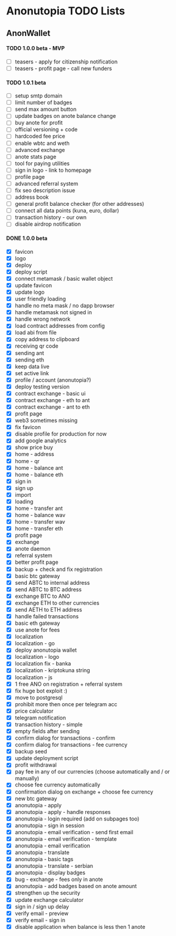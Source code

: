 # Anonutopia TODO Lists

## AnonWallet

#### TODO 1.0.0 beta - MVP

- [ ] teasers - apply for citizenship notification
- [ ] teasers - profit page - call new funders

#### TODO 1.0.1 beta

- [ ] setup smtp domain
- [ ] limit number of badges
- [ ] send max amount button
- [ ] update badges on anote balance change
- [ ] buy anote for profit
- [ ] official versioning + code
- [ ] hardcoded fee price
- [ ] enable wbtc and weth
- [ ] advanced exchange
- [ ] anote stats page
- [ ] tool for paying utilities
- [ ] sign in logo - link to homepage
- [ ] profile page
- [ ] advanced referral system
- [ ] fix seo description issue
- [ ] address book
- [ ] general profit balance checker (for other addresses)
- [ ] connect all data points (kuna, euro, dollar)
- [ ] transaction history - our own
- [ ] disable airdrop notification

#### DONE 1.0.0 beta

- [x] favicon
- [x] logo
- [x] deploy
- [x] deploy script
- [x] connect metamask / basic wallet object
- [x] update favicon
- [x] update logo
- [x] user friendly loading
- [x] handle no meta mask / no dapp browser
- [x] handle metamask not signed in
- [x] handle wrong network
- [x] load contract addresses from config
- [x] load abi from file
- [x] copy address to clipboard
- [x] receiving qr code
- [x] sending ant
- [x] sending eth
- [x] keep data live
- [x] set active link
- [x] profile / account (anonutopia?)
- [x] deploy testing version
- [x] contract exchange - basic ui
- [x] contract exchange - eth to ant
- [x] contract exchange - ant to eth
- [x] profit page
- [x] web3 sometimes missing
- [x] fix favicon
- [x] disable profile for production for now
- [x] add google analytics
- [x] show price buy
- [x] home - address
- [x] home - qr
- [x] home - balance ant
- [x] home - balance eth
- [x] sign in
- [x] sign up
- [x] import
- [x] loading
- [x] home - transfer ant
- [x] home - balance wav
- [x] home - transfer wav
- [x] home - transfer eth
- [x] profit page
- [x] exchange
- [x] anote daemon
- [x] referral system
- [x] better profit page
- [x] backup + check and fix registration
- [x] basic btc gateway
- [x] send ABTC to internal address
- [x] send ABTC to BTC address
- [x] exchange BTC to ANO
- [x] exchange ETH to other currencies
- [x] send AETH to ETH address
- [x] handle failed transactions
- [x] basic eth gateway
- [x] use anote for fees
- [x] localization
- [x] localization - go
- [x] deploy anonutopia wallet
- [x] localization - logo
- [x] localization fix - banka
- [x] localization - kriptokuna string
- [x] localization - js
- [x] 1 free ANO on registration + referral system
- [x] fix huge bot exploit :)
- [x] move to postgresql
- [x] prohibit more then once per telegram acc
- [x] price calculator
- [x] telegram notification
- [x] transaction history - simple
- [x] empty fields after sending
- [x] confirm dialog for transactions - confirm
- [x] confirm dialog for transactions - fee currency
- [x] backup seed
- [x] update deployment script
- [x] profit withdrawal
- [x] pay fee in any of our currencies (choose automatically and / or manually)
- [x] choose fee currency automatically
- [x] confirmation dialog on exchange + choose fee currency
- [x] new btc gateway
- [x] anonutopia - apply
- [x] anonutopia - apply - handle responses
- [x] anonutopia - login required (add on subpages too)
- [x] anonutopia - sign in session
- [x] anonutopia - email verification - send first email
- [x] anonutopia - email verification - template
- [x] anonutopia - email verification
- [x] anonutopia - translate
- [x] anonutopia - basic tags
- [x] anonutopia - translate - serbian
- [x] anonutopia - display badges
- [x] bug - exchange - fees only in anote
- [x] anonutopia - add badges based on anote amount
- [x] strengthen up the security
- [x] update exchange calculator
- [x] sign in / sign up delay
- [x] verify email - preview
- [x] verify email - sign in
- [x] disable application when balance is less then 1 anote
